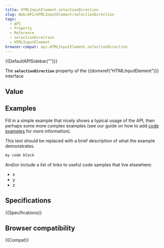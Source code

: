 ```yaml
---
title: HTMLInputElement.selectionDirection
slug: Web/API/HTMLInputElement/selectionDirection
tags:
  - API
  - Property
  - Reference
  - selectionDirection
  - HTMLInputElement
browser-compat: api.HTMLInputElement.selectionDirection
---
```

{{DefaultAPISidebar("")}}

The **`selectionDirection`** property of the {{domxref("HTMLInputElement")}} interface 

## Value



## Examples

Fill in a simple example that nicely shows a typical usage of the API, then perhaps some more complex examples (see our guide on how to add [code examples](/en-US/docs/MDN/Contribute/Structures/Code_examples) for more information).

This text should be replaced with a brief description of what the example demonstrates.

```js
my code block
```

And/or include a list of links to useful code samples that live elsewhere:

*   x
*   y
*   z

## Specifications

{{Specifications}}

## Browser compatibility

{{Compat}}


